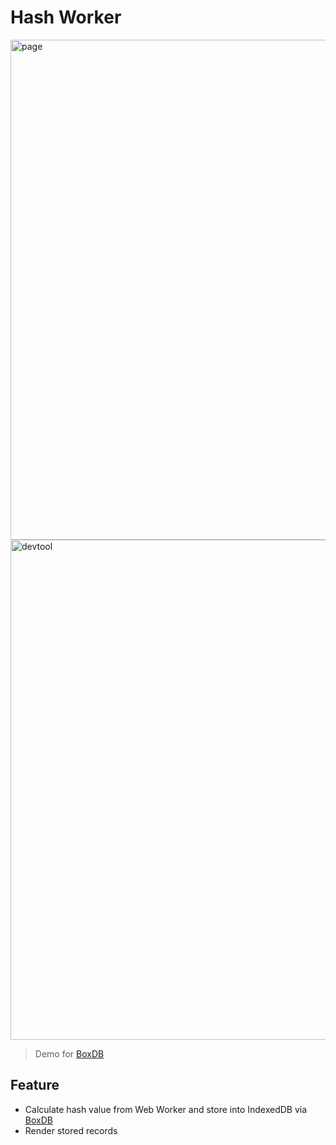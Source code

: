 # Hash Worker

<img width="800" alt="page" src="https://user-images.githubusercontent.com/26512984/124169746-8e9bbd00-dae1-11eb-9d57-c5961ab3f5fd.png">
<img width="800" alt="devtool" src="https://user-images.githubusercontent.com/26512984/124169754-90fe1700-dae1-11eb-9bd6-048a5820123a.png">

> Demo for [BoxDB](https://github.com/leegeunhyeok/bxd)

## Feature

- Calculate hash value from Web Worker and store into IndexedDB via [BoxDB](https://github.com/leegeunhyeok/bxd)
- Render stored records
